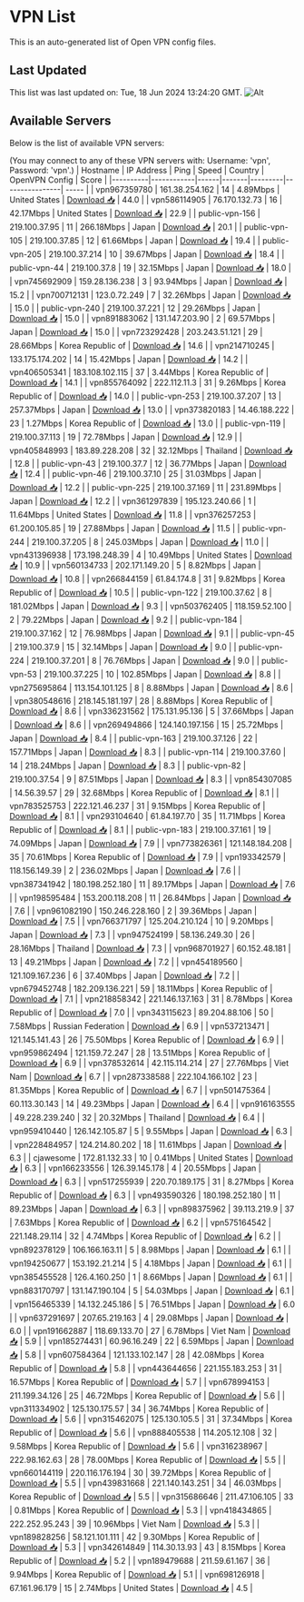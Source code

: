 # VPN List

This is an auto-generated list of Open VPN config files.

## Last Updated

This list was last updated on: Tue, 18 Jun 2024 13:24:20 GMT.
![Alt](https://repobeats.axiom.co/api/embed/186b98318ef1479477931607c1ad7d823f12451f.svg "Repobeats analytics image")

## Available Servers

Below is the list of available VPN servers:

(You may connect to any of these VPN servers with: Username: 'vpn', Password: 'vpn'.)
| Hostname | IP Address | Ping | Speed | Country | OpenVPN Config | Score |
|----------|------------|------|-------|---------|----------------| ----- |
| vpn967359780 | 161.38.254.162 | 14 | 4.89Mbps | United States | [Download 📥](./configs/server_0_US.ovpn) | 44.0 |
| vpn586114905 | 76.170.132.73 | 16 | 42.17Mbps | United States | [Download 📥](./configs/server_1_US.ovpn) | 22.9 |
| public-vpn-156 | 219.100.37.95 | 11 | 266.18Mbps | Japan | [Download 📥](./configs/server_2_JP.ovpn) | 20.1 |
| public-vpn-105 | 219.100.37.85 | 12 | 61.66Mbps | Japan | [Download 📥](./configs/server_3_JP.ovpn) | 19.4 |
| public-vpn-205 | 219.100.37.214 | 10 | 39.67Mbps | Japan | [Download 📥](./configs/server_4_JP.ovpn) | 18.4 |
| public-vpn-44 | 219.100.37.8 | 19 | 32.15Mbps | Japan | [Download 📥](./configs/server_5_JP.ovpn) | 18.0 |
| vpn745692909 | 159.28.136.238 | 3 | 93.94Mbps | Japan | [Download 📥](./configs/server_6_JP.ovpn) | 15.2 |
| vpn700712131 | 123.0.72.249 | 7 | 32.26Mbps | Japan | [Download 📥](./configs/server_7_JP.ovpn) | 15.0 |
| public-vpn-240 | 219.100.37.221 | 12 | 29.26Mbps | Japan | [Download 📥](./configs/server_8_JP.ovpn) | 15.0 |
| vpn891883062 | 131.147.203.90 | 2 | 69.57Mbps | Japan | [Download 📥](./configs/server_9_JP.ovpn) | 15.0 |
| vpn723292428 | 203.243.51.121 | 29 | 28.66Mbps | Korea Republic of | [Download 📥](./configs/server_10_KR.ovpn) | 14.6 |
| vpn214710245 | 133.175.174.202 | 14 | 15.42Mbps | Japan | [Download 📥](./configs/server_11_JP.ovpn) | 14.2 |
| vpn406505341 | 183.108.102.115 | 37 | 3.44Mbps | Korea Republic of | [Download 📥](./configs/server_12_KR.ovpn) | 14.1 |
| vpn855764092 | 222.112.11.3 | 31 | 9.26Mbps | Korea Republic of | [Download 📥](./configs/server_13_KR.ovpn) | 14.0 |
| public-vpn-253 | 219.100.37.207 | 13 | 257.37Mbps | Japan | [Download 📥](./configs/server_14_JP.ovpn) | 13.0 |
| vpn373820183 | 14.46.188.222 | 23 | 1.27Mbps | Korea Republic of | [Download 📥](./configs/server_15_KR.ovpn) | 13.0 |
| public-vpn-119 | 219.100.37.113 | 19 | 72.78Mbps | Japan | [Download 📥](./configs/server_16_JP.ovpn) | 12.9 |
| vpn405848993 | 183.89.228.208 | 32 | 32.12Mbps | Thailand | [Download 📥](./configs/server_17_TH.ovpn) | 12.8 |
| public-vpn-43 | 219.100.37.7 | 12 | 36.77Mbps | Japan | [Download 📥](./configs/server_18_JP.ovpn) | 12.4 |
| public-vpn-46 | 219.100.37.10 | 25 | 31.03Mbps | Japan | [Download 📥](./configs/server_19_JP.ovpn) | 12.2 |
| public-vpn-225 | 219.100.37.169 | 11 | 231.89Mbps | Japan | [Download 📥](./configs/server_20_JP.ovpn) | 12.2 |
| vpn361297839 | 195.123.240.66 | 1 | 11.64Mbps | United States | [Download 📥](./configs/server_21_US.ovpn) | 11.8 |
| vpn376257253 | 61.200.105.85 | 19 | 27.88Mbps | Japan | [Download 📥](./configs/server_22_JP.ovpn) | 11.5 |
| public-vpn-244 | 219.100.37.205 | 8 | 245.03Mbps | Japan | [Download 📥](./configs/server_23_JP.ovpn) | 11.0 |
| vpn431396938 | 173.198.248.39 | 4 | 10.49Mbps | United States | [Download 📥](./configs/server_24_US.ovpn) | 10.9 |
| vpn560134733 | 202.171.149.20 | 5 | 8.82Mbps | Japan | [Download 📥](./configs/server_25_JP.ovpn) | 10.8 |
| vpn266844159 | 61.84.174.8 | 31 | 9.82Mbps | Korea Republic of | [Download 📥](./configs/server_26_KR.ovpn) | 10.5 |
| public-vpn-122 | 219.100.37.62 | 8 | 181.02Mbps | Japan | [Download 📥](./configs/server_27_JP.ovpn) | 9.3 |
| vpn503762405 | 118.159.52.100 | 2 | 79.22Mbps | Japan | [Download 📥](./configs/server_28_JP.ovpn) | 9.2 |
| public-vpn-184 | 219.100.37.162 | 12 | 76.98Mbps | Japan | [Download 📥](./configs/server_29_JP.ovpn) | 9.1 |
| public-vpn-45 | 219.100.37.9 | 15 | 32.14Mbps | Japan | [Download 📥](./configs/server_30_JP.ovpn) | 9.0 |
| public-vpn-224 | 219.100.37.201 | 8 | 76.76Mbps | Japan | [Download 📥](./configs/server_31_JP.ovpn) | 9.0 |
| public-vpn-53 | 219.100.37.225 | 10 | 102.85Mbps | Japan | [Download 📥](./configs/server_32_JP.ovpn) | 8.8 |
| vpn275695864 | 113.154.101.125 | 8 | 8.88Mbps | Japan | [Download 📥](./configs/server_33_JP.ovpn) | 8.6 |
| vpn380548616 | 218.145.181.197 | 28 | 8.88Mbps | Korea Republic of | [Download 📥](./configs/server_34_KR.ovpn) | 8.6 |
| vpn336231562 | 175.131.95.136 | 5 | 37.66Mbps | Japan | [Download 📥](./configs/server_35_JP.ovpn) | 8.6 |
| vpn269494866 | 124.140.197.156 | 15 | 25.72Mbps | Japan | [Download 📥](./configs/server_36_JP.ovpn) | 8.4 |
| public-vpn-163 | 219.100.37.126 | 22 | 157.71Mbps | Japan | [Download 📥](./configs/server_37_JP.ovpn) | 8.3 |
| public-vpn-114 | 219.100.37.60 | 14 | 218.24Mbps | Japan | [Download 📥](./configs/server_38_JP.ovpn) | 8.3 |
| public-vpn-82 | 219.100.37.54 | 9 | 87.51Mbps | Japan | [Download 📥](./configs/server_39_JP.ovpn) | 8.3 |
| vpn854307085 | 14.56.39.57 | 29 | 32.68Mbps | Korea Republic of | [Download 📥](./configs/server_40_KR.ovpn) | 8.1 |
| vpn783525753 | 222.121.46.237 | 31 | 9.15Mbps | Korea Republic of | [Download 📥](./configs/server_41_KR.ovpn) | 8.1 |
| vpn293104640 | 61.84.197.70 | 35 | 11.71Mbps | Korea Republic of | [Download 📥](./configs/server_42_KR.ovpn) | 8.1 |
| public-vpn-183 | 219.100.37.161 | 19 | 74.09Mbps | Japan | [Download 📥](./configs/server_43_JP.ovpn) | 7.9 |
| vpn773826361 | 121.148.184.208 | 35 | 70.61Mbps | Korea Republic of | [Download 📥](./configs/server_44_KR.ovpn) | 7.9 |
| vpn193342579 | 118.156.149.39 | 2 | 236.02Mbps | Japan | [Download 📥](./configs/server_45_JP.ovpn) | 7.6 |
| vpn387341942 | 180.198.252.180 | 11 | 89.17Mbps | Japan | [Download 📥](./configs/server_46_JP.ovpn) | 7.6 |
| vpn198595484 | 153.200.118.208 | 11 | 26.84Mbps | Japan | [Download 📥](./configs/server_47_JP.ovpn) | 7.6 |
| vpn961082190 | 150.246.228.160 | 2 | 39.36Mbps | Japan | [Download 📥](./configs/server_48_JP.ovpn) | 7.5 |
| vpn766371797 | 125.204.210.124 | 10 | 9.20Mbps | Japan | [Download 📥](./configs/server_49_JP.ovpn) | 7.3 |
| vpn947524199 | 58.136.249.30 | 26 | 28.16Mbps | Thailand | [Download 📥](./configs/server_50_TH.ovpn) | 7.3 |
| vpn968701927 | 60.152.48.181 | 13 | 49.21Mbps | Japan | [Download 📥](./configs/server_51_JP.ovpn) | 7.2 |
| vpn454189560 | 121.109.167.236 | 6 | 37.40Mbps | Japan | [Download 📥](./configs/server_52_JP.ovpn) | 7.2 |
| vpn679452748 | 182.209.136.221 | 59 | 18.11Mbps | Korea Republic of | [Download 📥](./configs/server_53_KR.ovpn) | 7.1 |
| vpn218858342 | 221.146.137.163 | 31 | 8.78Mbps | Korea Republic of | [Download 📥](./configs/server_54_KR.ovpn) | 7.0 |
| vpn343115623 | 89.204.88.106 | 50 | 7.58Mbps | Russian Federation | [Download 📥](./configs/server_55_RU.ovpn) | 6.9 |
| vpn537213471 | 121.145.141.43 | 26 | 75.50Mbps | Korea Republic of | [Download 📥](./configs/server_56_KR.ovpn) | 6.9 |
| vpn959862494 | 121.159.72.247 | 28 | 13.51Mbps | Korea Republic of | [Download 📥](./configs/server_57_KR.ovpn) | 6.9 |
| vpn378532614 | 42.115.114.214 | 27 | 27.76Mbps | Viet Nam | [Download 📥](./configs/server_58_VN.ovpn) | 6.7 |
| vpn287338588 | 222.104.166.102 | 23 | 81.35Mbps | Korea Republic of | [Download 📥](./configs/server_59_KR.ovpn) | 6.7 |
| vpn501475364 | 60.113.30.143 | 14 | 49.23Mbps | Japan | [Download 📥](./configs/server_60_JP.ovpn) | 6.4 |
| vpn916163555 | 49.228.239.240 | 32 | 20.32Mbps | Thailand | [Download 📥](./configs/server_61_TH.ovpn) | 6.4 |
| vpn959410440 | 126.142.105.87 | 5 | 9.55Mbps | Japan | [Download 📥](./configs/server_62_JP.ovpn) | 6.3 |
| vpn228484957 | 124.214.80.202 | 18 | 11.61Mbps | Japan | [Download 📥](./configs/server_63_JP.ovpn) | 6.3 |
| cjawesome | 172.81.132.33 | 10 | 0.41Mbps | United States | [Download 📥](./configs/server_64_US.ovpn) | 6.3 |
| vpn166233556 | 126.39.145.178 | 4 | 20.55Mbps | Japan | [Download 📥](./configs/server_65_JP.ovpn) | 6.3 |
| vpn517255939 | 220.70.189.175 | 31 | 8.27Mbps | Korea Republic of | [Download 📥](./configs/server_66_KR.ovpn) | 6.3 |
| vpn493590326 | 180.198.252.180 | 11 | 89.23Mbps | Japan | [Download 📥](./configs/server_67_JP.ovpn) | 6.3 |
| vpn898375962 | 39.113.219.9 | 37 | 7.63Mbps | Korea Republic of | [Download 📥](./configs/server_68_KR.ovpn) | 6.2 |
| vpn575164542 | 221.148.29.114 | 32 | 4.74Mbps | Korea Republic of | [Download 📥](./configs/server_69_KR.ovpn) | 6.2 |
| vpn892378129 | 106.166.163.11 | 5 | 8.98Mbps | Japan | [Download 📥](./configs/server_70_JP.ovpn) | 6.1 |
| vpn194250677 | 153.192.21.214 | 5 | 4.18Mbps | Japan | [Download 📥](./configs/server_71_JP.ovpn) | 6.1 |
| vpn385455528 | 126.4.160.250 | 1 | 8.66Mbps | Japan | [Download 📥](./configs/server_72_JP.ovpn) | 6.1 |
| vpn883170797 | 131.147.190.104 | 5 | 54.03Mbps | Japan | [Download 📥](./configs/server_73_JP.ovpn) | 6.1 |
| vpn156465339 | 14.132.245.186 | 5 | 76.51Mbps | Japan | [Download 📥](./configs/server_74_JP.ovpn) | 6.0 |
| vpn637291697 | 207.65.219.163 | 4 | 29.08Mbps | Japan | [Download 📥](./configs/server_75_JP.ovpn) | 6.0 |
| vpn191662887 | 118.69.133.70 | 27 | 6.78Mbps | Viet Nam | [Download 📥](./configs/server_76_VN.ovpn) | 5.9 |
| vpn185274431 | 60.96.16.249 | 22 | 6.59Mbps | Japan | [Download 📥](./configs/server_77_JP.ovpn) | 5.8 |
| vpn607584364 | 121.133.102.147 | 28 | 42.08Mbps | Korea Republic of | [Download 📥](./configs/server_78_KR.ovpn) | 5.8 |
| vpn443644656 | 221.155.183.253 | 31 | 16.57Mbps | Korea Republic of | [Download 📥](./configs/server_79_KR.ovpn) | 5.7 |
| vpn678994153 | 211.199.34.126 | 25 | 46.72Mbps | Korea Republic of | [Download 📥](./configs/server_80_KR.ovpn) | 5.6 |
| vpn311334902 | 125.130.175.57 | 34 | 36.74Mbps | Korea Republic of | [Download 📥](./configs/server_81_KR.ovpn) | 5.6 |
| vpn315462075 | 125.130.105.5 | 31 | 37.34Mbps | Korea Republic of | [Download 📥](./configs/server_82_KR.ovpn) | 5.6 |
| vpn888405538 | 114.205.12.108 | 32 | 9.58Mbps | Korea Republic of | [Download 📥](./configs/server_83_KR.ovpn) | 5.6 |
| vpn316238967 | 222.98.162.63 | 28 | 78.00Mbps | Korea Republic of | [Download 📥](./configs/server_84_KR.ovpn) | 5.5 |
| vpn660144119 | 220.116.176.194 | 30 | 39.72Mbps | Korea Republic of | [Download 📥](./configs/server_85_KR.ovpn) | 5.5 |
| vpn439831668 | 221.140.143.251 | 34 | 46.03Mbps | Korea Republic of | [Download 📥](./configs/server_86_KR.ovpn) | 5.5 |
| vpn315686646 | 211.47.106.105 | 33 | 0.81Mbps | Korea Republic of | [Download 📥](./configs/server_87_KR.ovpn) | 5.3 |
| vpn418434865 | 222.252.95.243 | 39 | 10.96Mbps | Viet Nam | [Download 📥](./configs/server_88_VN.ovpn) | 5.3 |
| vpn189828256 | 58.121.101.111 | 42 | 9.30Mbps | Korea Republic of | [Download 📥](./configs/server_89_KR.ovpn) | 5.3 |
| vpn342614849 | 114.30.13.93 | 43 | 8.15Mbps | Korea Republic of | [Download 📥](./configs/server_90_KR.ovpn) | 5.2 |
| vpn189479688 | 211.59.61.167 | 36 | 9.94Mbps | Korea Republic of | [Download 📥](./configs/server_91_KR.ovpn) | 5.1 |
| vpn698126918 | 67.161.96.179 | 15 | 2.74Mbps | United States | [Download 📥](./configs/server_92_US.ovpn) | 4.5 |
